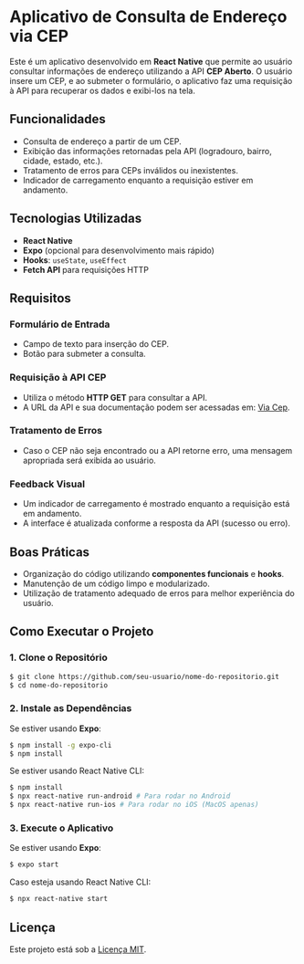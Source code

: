 # Aplicativo de Consulta de Endereço via CEP

Este é um aplicativo desenvolvido em **React Native** que permite ao usuário consultar informações de endereço utilizando a API **CEP Aberto**. O usuário insere um CEP, e ao submeter o formulário, o aplicativo faz uma requisição à API para recuperar os dados e exibi-los na tela.

## Funcionalidades

- Consulta de endereço a partir de um CEP.
- Exibição das informações retornadas pela API (logradouro, bairro, cidade, estado, etc.).
- Tratamento de erros para CEPs inválidos ou inexistentes.
- Indicador de carregamento enquanto a requisição estiver em andamento.

## Tecnologias Utilizadas

- **React Native**
- **Expo** (opcional para desenvolvimento mais rápido)
- **Hooks**: `useState`, `useEffect`
- **Fetch API** para requisições HTTP

## Requisitos

### Formulário de Entrada
- Campo de texto para inserção do CEP.
- Botão para submeter a consulta.

### Requisição à API CEP
- Utiliza o método **HTTP GET** para consultar a API.
- A URL da API e sua documentação podem ser acessadas em: [Via Cep]((https://viacep.com.br/)).

### Tratamento de Erros
- Caso o CEP não seja encontrado ou a API retorne erro, uma mensagem apropriada será exibida ao usuário.

### Feedback Visual
- Um indicador de carregamento é mostrado enquanto a requisição está em andamento.
- A interface é atualizada conforme a resposta da API (sucesso ou erro).

## Boas Práticas

- Organização do código utilizando **componentes funcionais** e **hooks**.
- Manutenção de um código limpo e modularizado.
- Utilização de tratamento adequado de erros para melhor experiência do usuário.

## Como Executar o Projeto

### 1. Clone o Repositório
```sh
$ git clone https://github.com/seu-usuario/nome-do-repositorio.git
$ cd nome-do-repositorio
```

### 2. Instale as Dependências
Se estiver usando **Expo**:
```sh
$ npm install -g expo-cli
$ npm install
```
Se estiver usando React Native CLI:
```sh
$ npm install
$ npx react-native run-android # Para rodar no Android
$ npx react-native run-ios # Para rodar no iOS (MacOS apenas)
```

### 3. Execute o Aplicativo
Se estiver usando **Expo**:
```sh
$ expo start
```
Caso esteja usando React Native CLI:
```sh
$ npx react-native start
```

## Licença

Este projeto está sob a [Licença MIT](LICENSE).

